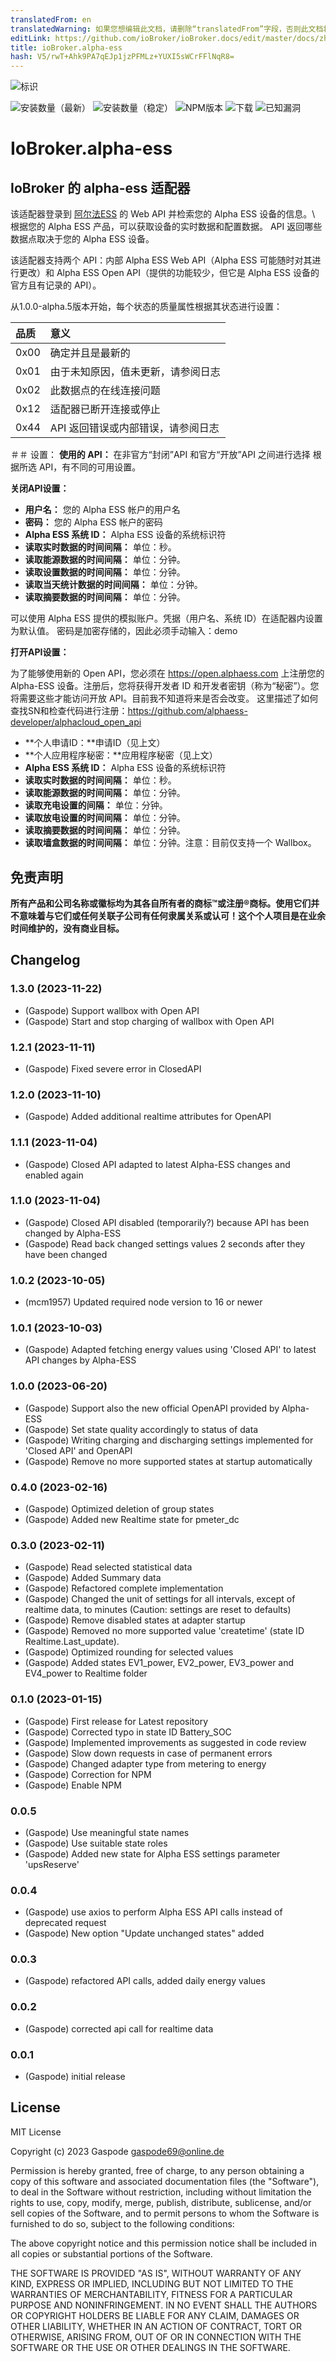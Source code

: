 ```yaml
---
translatedFrom: en
translatedWarning: 如果您想编辑此文档，请删除“translatedFrom”字段，否则此文档将再次自动翻译
editLink: https://github.com/ioBroker/ioBroker.docs/edit/master/docs/zh-cn/adapterref/iobroker.alpha-ess/README.md
title: ioBroker.alpha-ess
hash: V5/rwT+Ahk9PA7qEJp1jzPFMLz+YUXI5sWCrFFlNqR8=
---
```

![标识](../../../en/adapterref/iobroker.alpha-ess/admin/alpha-ess.png)

![安装数量（最新）](http://iobroker.live/badges/alpha-ess-installed.svg)
![安装数量（稳定）](http://iobroker.live/badges/alpha-ess-stable.svg)
![NPM版本](http://img.shields.io/npm/v/iobroker.alpha-ess.svg)
![下载](https://img.shields.io/npm/dm/iobroker.alpha-ess.svg)
![已知漏洞](https://snyk.io/test/github/Gaspode69/ioBroker.alpha-ess/badge.svg)

# IoBroker.alpha-ess
## IoBroker 的 alpha-ess 适配器
该适配器登录到 [阿尔法ESS](https://www.alphaess.com/) 的 Web API 并检索您的 Alpha ESS 设备的信息。\ 根据您的 Alpha ESS 产品，可以获取设备的实时数据和配置数据。 API 返回哪些数据点取决于您的 Alpha ESS 设备。

该适配器支持两个 API：内部 Alpha ESS Web API（Alpha ESS 可能随时对其进行更改）和 Alpha ESS Open API（提供的功能较少，但它是 Alpha ESS 设备的官方且有记录的 API）。

从1.0.0-alpha.5版本开始，每个状态的质量属性根据其状态进行设置：

|品质 |意义|
|:--------|:--------------------------------------------------|
|0x00 |确定并且是最新的|
|0x01 |由于未知原因，值未更新，请参阅日志 |
|0x02 |此数据点的在线连接问题|
|0x12 |适配器已断开连接或停止|
|0x44 |API 返回错误或内部错误，请参阅日志 |

＃＃ 设置：
**使用的 API：** 在非官方“封闭”API 和官方“开放”API 之间进行选择 根据所选 API，有不同的可用设置。

**关闭API设置：**

- **用户名：** 您的 Alpha ESS 帐户的用户名
- **密码：** 您的 Alpha ESS 帐户的密码
- **Alpha ESS 系统 ID：** Alpha ESS 设备的系统标识符
- **读取实时数据的时间间隔：** 单位：秒。
- **读取能源数据的时间间隔：** 单位：分钟。
- **读取设置数据的时间间隔：** 单位：分钟。
- **读取当天统计数据的时间间隔：** 单位：分钟。
- **读取摘要数据的时间间隔：** 单位：分钟。

可以使用 Alpha ESS 提供的模拟账户。凭据（用户名、系统 ID）在适配器内设置为默认值。
密码是加密存储的，因此必须手动输入：demo

**打开API设置：**

为了能够使用新的 Open API，您必须在 https://open.alphaess.com 上注册您的 Alpha-ESS 设备。注册后，您将获得开发者 ID 和开发者密钥（称为“秘密”）。您将需要这些才能访问开放 API。目前我不知道将来是否会改变。
这里描述了如何查找SN和检查代码进行注册：https://github.com/alphaess-developer/alphacloud_open_api

- **个人申请ID：**申请ID（见上文）
- **个人应用程序秘密：**应用程序秘密（见上文）
- **Alpha ESS 系统 ID：** Alpha ESS 设备的系统标识符
- **读取实时数据的时间间隔：** 单位：秒。
- **读取能源数据的时间间隔：** 单位：分钟。
- **读取充电设置的间隔：** 单位：分钟。
- **读取放电设置的时间间隔：** 单位：分钟。
- **读取摘要数据的时间间隔：** 单位：分钟。
- **读取墙盒数据的时间间隔：** 单位：分钟。注意：目前仅支持一个 Wallbox。

## 免责声明
**所有产品和公司名称或徽标均为其各自所有者的商标™或注册®商标。使用它们并不意味着与它们或任何关联子公司有任何隶属关系或认可！这个个人项目是在业余时间维护的，没有商业目标。**

## Changelog

### 1.3.0 (2023-11-22)

-   (Gaspode) Support wallbox with Open API
-   (Gaspode) Start and stop charging of wallbox with Open API

### 1.2.1 (2023-11-11)

-   (Gaspode) Fixed severe error in ClosedAPI

### 1.2.0 (2023-11-10)

-   (Gaspode) Added additional realtime attributes for OpenAPI

### 1.1.1 (2023-11-04)

-   (Gaspode) Closed API adapted to latest Alpha-ESS changes and enabled again

### 1.1.0 (2023-11-04)

-   (Gaspode) Closed API disabled (temporarily?) because API has been changed by Alpha-ESS
-   (Gaspode) Read back changed settings values 2 seconds after they have been changed

### 1.0.2 (2023-10-05)

-   (mcm1957) Updated required node version to 16 or newer

### 1.0.1 (2023-10-03)

-   (Gaspode) Adapted fetching energy values using 'Closed API' to latest API changes by Alpha-ESS

### 1.0.0 (2023-06-20)

-   (Gaspode) Support also the new official OpenAPI provided by Alpha-ESS
-   (Gaspode) Set state quality accordingly to status of data
-   (Gaspode) Writing charging and discharging settings implemented for 'Closed API' and OpenAPI
-   (Gaspode) Remove no more supported states at startup automatically

### 0.4.0 (2023-02-16)

-   (Gaspode) Optimized deletion of group states
-   (Gaspode) Added new Realtime state for pmeter_dc

### 0.3.0 (2023-02-11)

-   (Gaspode) Read selected statistical data
-   (Gaspode) Added Summary data
-   (Gaspode) Refactored complete implementation
-   (Gaspode) Changed the unit of settings for all intervals, except of realtime data, to minutes (Caution: settings are reset to defaults)
-   (Gaspode) Remove disabled states at adapter startup
-   (Gaspode) Removed no more supported value 'createtime' (state ID Realtime.Last_update).
-   (Gaspode) Optimized rounding for selected values
-   (Gaspode) Added states EV1_power, EV2_power, EV3_power and EV4_power to Realtime folder

### 0.1.0 (2023-01-15)

-   (Gaspode) First release for Latest repository
-   (Gaspode) Corrected typo in state ID Battery_SOC
-   (Gaspode) Implemented improvements as suggested in code review
-   (Gaspode) Slow down requests in case of permanent errors
-   (Gaspode) Changed adapter type from metering to energy
-   (Gaspode) Correction for NPM
-   (Gaspode) Enable NPM

### 0.0.5

-   (Gaspode) Use meaningful state names
-   (Gaspode) Use suitable state roles
-   (Gaspode) Added new state for Alpha ESS settings parameter 'upsReserve'

### 0.0.4

-   (Gaspode) use axios to perform Alpha ESS API calls instead of deprecated request
-   (Gaspode) New option "Update unchanged states" added

### 0.0.3

-   (Gaspode) refactored API calls, added daily energy values

### 0.0.2

-   (Gaspode) corrected api call for realtime data

### 0.0.1

-   (Gaspode) initial release

## License

MIT License

Copyright (c) 2023 Gaspode <gaspode69@online.de>

Permission is hereby granted, free of charge, to any person obtaining a copy
of this software and associated documentation files (the "Software"), to deal
in the Software without restriction, including without limitation the rights
to use, copy, modify, merge, publish, distribute, sublicense, and/or sell
copies of the Software, and to permit persons to whom the Software is
furnished to do so, subject to the following conditions:

The above copyright notice and this permission notice shall be included in all
copies or substantial portions of the Software.

THE SOFTWARE IS PROVIDED "AS IS", WITHOUT WARRANTY OF ANY KIND, EXPRESS OR
IMPLIED, INCLUDING BUT NOT LIMITED TO THE WARRANTIES OF MERCHANTABILITY,
FITNESS FOR A PARTICULAR PURPOSE AND NONINFRINGEMENT. IN NO EVENT SHALL THE
AUTHORS OR COPYRIGHT HOLDERS BE LIABLE FOR ANY CLAIM, DAMAGES OR OTHER
LIABILITY, WHETHER IN AN ACTION OF CONTRACT, TORT OR OTHERWISE, ARISING FROM,
OUT OF OR IN CONNECTION WITH THE SOFTWARE OR THE USE OR OTHER DEALINGS IN THE
SOFTWARE.